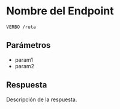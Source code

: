 # Nombre del Endpoint

`VERBO /ruta`

## Parámetros
- param1
- param2

## Respuesta
Descripción de la respuesta.

